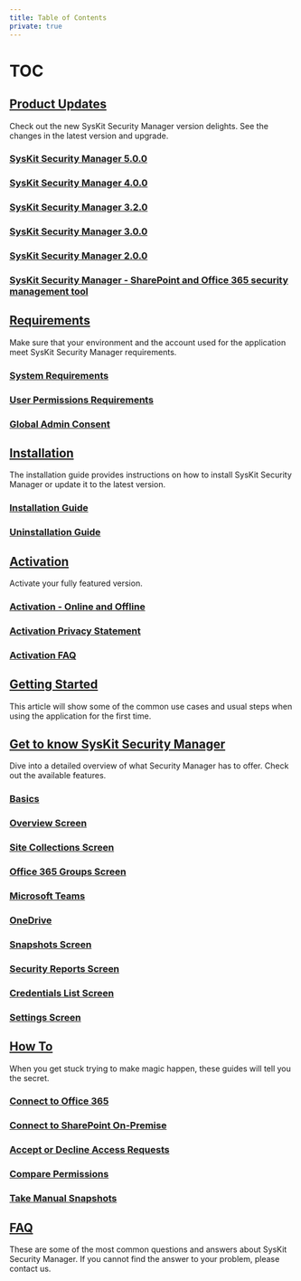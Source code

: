 ```yaml
---
title: Table of Contents
private: true
---
```


# TOC

## [Product Updates](https://github.com/SysKitTeam/docs-securitymanager/tree/4db7c6bcebe856082fdc8b4224e920c6bad0afed/product-updates/README.md)

Check out the new SysKit Security Manager version delights. See the changes in the latest version and upgrade.

### [SysKit Security Manager 5.0.0](https://github.com/SysKitTeam/docs-securitymanager/tree/4db7c6bcebe856082fdc8b4224e920c6bad0afed/security-manager-5-release-note.md)

### [SysKit Security Manager 4.0.0](https://github.com/SysKitTeam/docs-securitymanager/tree/4db7c6bcebe856082fdc8b4224e920c6bad0afed/security-manager-4-release-note.md)

### [SysKit Security Manager 3.2.0](https://github.com/SysKitTeam/docs-securitymanager/tree/4db7c6bcebe856082fdc8b4224e920c6bad0afed/security-manager-3-2-release-note.md)

### [SysKit Security Manager 3.0.0](https://github.com/SysKitTeam/docs-securitymanager/tree/4db7c6bcebe856082fdc8b4224e920c6bad0afed/security-manager-3-release-note.md)

### [SysKit Security Manager 2.0.0](https://github.com/SysKitTeam/docs-securitymanager/tree/4db7c6bcebe856082fdc8b4224e920c6bad0afed/security-manager-2-release-note.md)

### [SysKit Security Manager - SharePoint and Office 365 security management tool](https://github.com/SysKitTeam/docs-securitymanager/tree/4db7c6bcebe856082fdc8b4224e920c6bad0afed/security-manager-1-release-note.md)

## [Requirements](https://github.com/SysKitTeam/docs-securitymanager/tree/4db7c6bcebe856082fdc8b4224e920c6bad0afed/requirements/README.md)

Make sure that your environment and the account used for the application meet SysKit Security Manager requirements.

### [System Requirements](https://github.com/SysKitTeam/docs-securitymanager/tree/4db7c6bcebe856082fdc8b4224e920c6bad0afed/system-requirements.md)

### [User Permissions Requirements](https://github.com/SysKitTeam/docs-securitymanager/tree/4db7c6bcebe856082fdc8b4224e920c6bad0afed/user-permissions-requirements.md)

### [Global Admin Consent](https://github.com/SysKitTeam/docs-securitymanager/tree/4db7c6bcebe856082fdc8b4224e920c6bad0afed/global-admin-consent.md)

## [Installation](https://github.com/SysKitTeam/docs-securitymanager/tree/4db7c6bcebe856082fdc8b4224e920c6bad0afed/installation/README.md)

The installation guide provides instructions on how to install SysKit Security Manager or update it to the latest version.

### [Installation Guide](https://github.com/SysKitTeam/docs-securitymanager/tree/4db7c6bcebe856082fdc8b4224e920c6bad0afed/installation-guide.md)

### [Uninstallation Guide](https://github.com/SysKitTeam/docs-securitymanager/tree/4db7c6bcebe856082fdc8b4224e920c6bad0afed/uninstallation-guide.md)

## [Activation](https://github.com/SysKitTeam/docs-securitymanager/tree/4db7c6bcebe856082fdc8b4224e920c6bad0afed/activation/README.md)

Activate your fully featured version.

### [Activation - Online and Offline](https://github.com/SysKitTeam/docs-securitymanager/tree/4db7c6bcebe856082fdc8b4224e920c6bad0afed/online-offline-activation.md)

### [Activation Privacy Statement](https://github.com/SysKitTeam/docs-securitymanager/tree/4db7c6bcebe856082fdc8b4224e920c6bad0afed/activation-privacy-statement.md)

### [Activation FAQ](https://github.com/SysKitTeam/docs-securitymanager/tree/4db7c6bcebe856082fdc8b4224e920c6bad0afed/activation-faq.md)

## [Getting Started](https://github.com/SysKitTeam/docs-securitymanager/tree/4db7c6bcebe856082fdc8b4224e920c6bad0afed/getting-started/README.md)

This article will show some of the common use cases and usual steps when using the application for the first time.

### 

## [Get to know SysKit Security Manager](https://github.com/SysKitTeam/docs-securitymanager/tree/4db7c6bcebe856082fdc8b4224e920c6bad0afed/get-to-know-security-manager/README.md)

Dive into a detailed overview of what Security Manager has to offer. Check out the available features.

### [Basics](https://github.com/SysKitTeam/docs-securitymanager/tree/4db7c6bcebe856082fdc8b4224e920c6bad0afed/basics.md)

### [Overview Screen](https://github.com/SysKitTeam/docs-securitymanager/tree/4db7c6bcebe856082fdc8b4224e920c6bad0afed/overview-screen.md)

### [Site Collections Screen](https://github.com/SysKitTeam/docs-securitymanager/tree/4db7c6bcebe856082fdc8b4224e920c6bad0afed/site-collections-screen.md)

### [Office 365 Groups Screen](https://github.com/SysKitTeam/docs-securitymanager/tree/4db7c6bcebe856082fdc8b4224e920c6bad0afed/office-365-groups-screen.md)

### [Microsoft Teams](https://github.com/SysKitTeam/docs-securitymanager/tree/4db7c6bcebe856082fdc8b4224e920c6bad0afed/microsoft-teams-screen.md)

### [OneDrive](https://github.com/SysKitTeam/docs-securitymanager/tree/4db7c6bcebe856082fdc8b4224e920c6bad0afed/onedrive-screen.md)

### [Snapshots Screen](https://github.com/SysKitTeam/docs-securitymanager/tree/4db7c6bcebe856082fdc8b4224e920c6bad0afed/snapshots-screen.md)

### [Security Reports Screen](https://github.com/SysKitTeam/docs-securitymanager/tree/4db7c6bcebe856082fdc8b4224e920c6bad0afed/permissions-reports-screen.md)

### [Credentials List Screen](https://github.com/SysKitTeam/docs-securitymanager/tree/4db7c6bcebe856082fdc8b4224e920c6bad0afed/credentials-screen.md)

### [Settings Screen](https://github.com/SysKitTeam/docs-securitymanager/tree/4db7c6bcebe856082fdc8b4224e920c6bad0afed/settings-screen.md)

## [How To](https://github.com/SysKitTeam/docs-securitymanager/tree/4db7c6bcebe856082fdc8b4224e920c6bad0afed/how-to/README.md)

When you get stuck trying to make magic happen, these guides will tell you the secret.

### [Connect to Office 365](https://github.com/SysKitTeam/docs-securitymanager/tree/4db7c6bcebe856082fdc8b4224e920c6bad0afed/connect-to-office-365.md)

### [Connect to SharePoint On-Premise](https://github.com/SysKitTeam/docs-securitymanager/tree/4db7c6bcebe856082fdc8b4224e920c6bad0afed/connect-to-sharepoint-on-premise.md)

### [Accept or Decline Access Requests](https://github.com/SysKitTeam/docs-securitymanager/tree/4db7c6bcebe856082fdc8b4224e920c6bad0afed/accept-decline-access-requests.md)

### [Compare Permissions](https://github.com/SysKitTeam/docs-securitymanager/tree/4db7c6bcebe856082fdc8b4224e920c6bad0afed/compare-permissions.md)

### [Take Manual Snapshots](https://github.com/SysKitTeam/docs-securitymanager/tree/4db7c6bcebe856082fdc8b4224e920c6bad0afed/manual-snapshots.md)

## [FAQ](https://github.com/SysKitTeam/docs-securitymanager/tree/4db7c6bcebe856082fdc8b4224e920c6bad0afed/faq/README.md)

These are some of the most common questions and answers about SysKit Security Manager. If you cannot find the answer to your problem, please contact us.

### 

